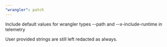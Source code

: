 ```yaml
---
"wrangler": patch
---
```


Include default values for wrangler types --path and --x-include-runtime in telemetry

User provided strings are still left redacted as always.
